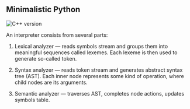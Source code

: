 ## Minimalistic Python

![C++ version](https://img.shields.io/badge/C%2B%2B-17-blue)

An interpreter consists from several parts:

1) Lexical analyzer — reads symbols stream and groups them into meaningful sequences called lexemes.
Each lexeme is then used to generate so-called token.

2) Syntax analyzer — reads token stream and generates abstract syntax tree (AST). 
Each inner node represents some kind of operation, where child nodes are its arguments.

3) Semantic analyzer — traverses AST, completes node actions, updates symbols table.

